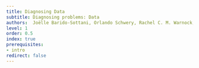 ```yaml
---
title: Diagnosing Data
subtitle: Diagnosing problems: Data
authors:  Joëlle Barido-Sottani, Orlando Schwery, Rachel C. M. Warnock, Chi Zhang, April Marie Wright
level: 1
order: 0.5
index: true
prerequisites:
- intro
redirect: false
---
```


# 

